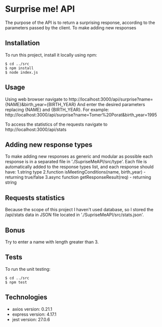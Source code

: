 # Surprise me! API

The purpose of the API is to return a surprising response, according to the parameters passed by the client.
To make adding new responses 

## Installation

To run this project, install it locally using npm:
```
$ cd ../src
$ npm install
$ node index.js
```

## Usage

Using web browser navigate to http://localhost:3000/api/surprise?name={NAME}&birth_year={BIRTH_YEAR}
And enter the desired parameters replacing {NAME} and {BIRTH_YEAR}.
For example:
http://localhost:3000/api/surprise?name=Tomer%20Porat&birth_year=1995

To access the statistics of the requests navigate to http://localhost:3000/api/stats

## Adding new response types

To make adding new responses as generic and modular as possible each response is in a separated file in './SupriseMeAPI/src/type'.
Each file is automatically added to the response types list, and each response should have:
1.string type 
2.function isMeetingConditions(name, birth_year) - returning true/false
3.async function getResponseResult(req) - returning string

## Requests statistics

Because the scope of this project I haven't used database, 
so I stored the /api/stats data in JSON file located in './SupriseMeAPI/src/stats.json'.

## Bonus

Try to enter a name with length greater than 3.

## Tests

To run the unit testing:
```
$ cd ../src
$ npm test
``` 
## Technologies
* axios version: 0.21.1
* express version: 4.17.1
* jest version: 27.0.6
